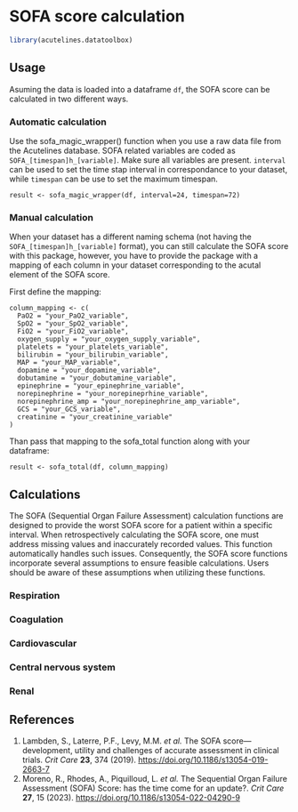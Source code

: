 # SOFA score calculation


``` r
library(acutelines.datatoolbox)
```

## Usage

Asuming the data is loaded into a dataframe `df`, the SOFA score can be
calculated in two different ways.

### Automatic calculation

Use the sofa_magic_wrapper() function when you use a raw data file from
the Acutelines database. SOFA related variables are coded as
`SOFA_[timespan]h_[variable]`. Make sure all variables are present.
`interval` can be used to set the time stap interval in correspondance
to your dataset, while `timespan` can be use to set the maximum
timespan.

    result <- sofa_magic_wrapper(df, interval=24, timespan=72)

### Manual calculation

When your dataset has a different naming schema (not having the
`SOFA_[timespan]h_[variable]` format), you can still calculate the SOFA
score with this package, however, you have to provide the package with a
mapping of each column in your dataset corresponding to the acutal
element of the SOFA score.

First define the mapping:

    column_mapping <- c(
      PaO2 = "your_PaO2_variable",
      SpO2 = "your_SpO2_variable",
      FiO2 = "your_FiO2_variable",
      oxygen_supply = "your_oxygen_supply_variable",
      platelets = "your_platelets_variable",
      bilirubin = "your_bilirubin_variable",
      MAP = "your_MAP_variable",
      dopamine = "your_dopamine_variable",
      dobutamine = "your_dobutamine_variable",
      epinephrine = "your_epinephrine_variable",
      norepinephrine = "your_norepineprhine_variable",
      norepinephrine_amp = "your_norepinephrine_amp_variable",
      GCS = "your_GCS_variable",
      creatinine = "your_creatinine_variable"
    )

Than pass that mapping to the sofa_total function along with your
dataframe:

    result <- sofa_total(df, column_mapping)

## Calculations

The SOFA (Sequential Organ Failure Assessment) calculation functions are
designed to provide the worst SOFA score for a patient within a specific
interval. When retrospectively calculating the SOFA score, one must
address missing values and inaccurately recorded values. This function
automatically handles such issues. Consequently, the SOFA score
functions incorporate several assumptions to ensure feasible
calculations. Users should be aware of these assumptions when utilizing
these functions.

### Respiration

### Coagulation

### Cardiovascular

### Central nervous system

### Renal

## References

1.  Lambden, S., Laterre, P.F., Levy, M.M. *et al.* The SOFA
    score—development, utility and challenges of accurate assessment in
    clinical trials. *Crit Care* **23**, 374 (2019).
    https://doi.org/10.1186/s13054-019-2663-7
2.  Moreno, R., Rhodes, A., Piquilloud, L. *et al.* The Sequential Organ
    Failure Assessment (SOFA) Score: has the time come for an update?.
    *Crit Care* **27**, 15 (2023).
    https://doi.org/10.1186/s13054-022-04290-9
